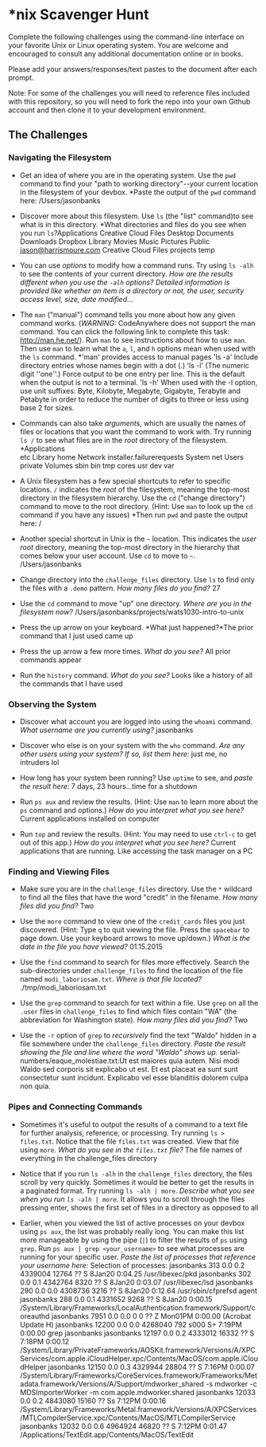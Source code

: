 # *nix Scavenger Hunt

Complete the following challenges using the command-line interface on your favorite
Unix or Linux operating system. You are welcome and encouraged to consult any
additional documentation online or in books.

Please add your answers/responses/text pastes to the document after each prompt.

Note: For some of the challenges you will need to reference files included with
this repository, so you will need to fork the repo into your own Github account
and then clone it to your development environment.

## The Challenges

### Navigating the Filesystem

* Get an idea of where you are in the operating system. Use the `pwd` command to find your "path to working directory"--your current location in the filesystem of your devbox. *Paste the output of the `pwd` command here: /Users/jasonbanks

* Discover more about this filesystem. Use `ls` (the "list" command)to see what is in this directory. *What directories and files do you see when you run `ls`?Applications
Creative Cloud Files
Desktop
Documents
Downloads
Dropbox
Library
Movies
Music
Pictures
Public
jason@harrismoure.com Creative Cloud Files
projects
temp

* You can use *options* to modify how a command runs. Try using `ls -alh` to see the contents of your current directory. *How are the results different when you use the `-alh` options? Detailed information is provided like whether an item is a directory or not, the user, security access level, size, date modified...*

* The `man` ("manual") command tells you more about how any given command works. (*WARNING:* CodeAnywhere does not support the man command. You can click the following link to complete this task: http://man.he.net/). Run `man` to see instructions about how to use `man`. Then use `man` to learn what the `a`, `l`, and `h` options mean when used with the `ls` command. *'man' provides access to manual pages
'ls -a' Include directory entries whose names begin with a dot (.)
'ls -l' (The numeric digit ''one''.) Force output to be one entry per line. This is the default when the output is not to a terminal.
'ls -h' When used with the -l option, use unit suffixes: Byte, Kilobyte, Megabyte, Gigabyte, Terabyte and Petabyte in order to reduce the number of digits to three or less using base 2 for sizes.

* Commands can also take *arguments*, which are usually the names of files or locations that you want the command to work with. Try running `ls /` to see what files are in the *root* directory of the filesystem. *Applications	
etc
Library			home
Network			installer.failurerequests
System			net
Users			private
Volumes			sbin
bin				tmp
cores			usr
dev				var

* A Unix filesystem has a few special shortcuts to refer to specific locations. `/` indicates the *root* of the filesystem, meaning the top-most directory in the filesystem hierarchy. Use the `cd` ("change directory") command to move to the root directory. (Hint: Use `man` to look up the `cd` command if you have any issues) *Then run `pwd` and paste the output here: /

* Another special shortcut in Unix is the `~` location. This indicates the *user root* directory, meaning the top-most directory in the hierarchy that comes below your user account. Use `cd` to move to `~`. /Users/jasonbanks

* Change directory into the `challenge_files` directory. Use `ls` to find only the files with a `.demo` pattern. *How many files do you find?*
27

* Use the `cd` command to move "up" one directory. *Where are you in the filesystem now?*
/Users/jasonbanks/projects/wats1030-intro-to-unix

* Press the up arrow on your keyboard. *What just happened?*The prior command that I just used came up

* Press the up arrow a few more times. *What do you see?*
All prior commands appear

* Run the `history` command. *What do you see?*
Looks like a history of all the commands that I have used
### Observing the System

* Discover what account you are logged into using the `whoami` command. *What username are you currently using?*
jasonbanks

* Discover who else is on your system with the `who` command. *Are any other users using your system? If so, list them here:*
just me, no intruders lol

* How long has your system been running? Use `uptime` to see, and *paste the result here:*
7 days, 23 hours...time for a shutdown

* Run `ps aux` and review the results. (Hint: Use `man` to learn more about the `ps` command and options.) *How do you interpret what you see here?*
Current applications installed on computer

* Run `top` and review the results. (Hint: You may need to use `ctrl-c` to get out of this app.) *How do you interpret what you see here?*
Current applications that are running. Like accessing the task manager on a PC

### Finding and Viewing Files

* Make sure you are in the `challenge_files` directory. Use the `*` wildcard to find all the files that have the word "credit" in the filename. *How many files did you find?*
Two

* Use the `more` command to view one of the `credit_cards` files you just discovered. (Hint: Type `q` to quit viewing the file. Press the `spacebar` to page down. Use your keyboard arrows to move up/down.) *What is the date in the file you have viewed?*
01.15.2015

* Use the `find` command to search for files more effectively. Search the sub-directories under `challenge_files` to find the location of the file named `modi_laboriosam.txt`. *Where is that file located?*
./tmp/modi_laboriosam.txt

* Use the `grep` command to search for text within a file. Use `grep` on all the `.user` files in `challenge_files` to find which files contain "WA" (the abbreviation for Washington state). *How many files did you find?*
Two

* Use the `-r` option of `grep` to *recursively* find the text "Waldo" hidden in a file somewhere under the `challenge_files` directory. *Paste the result showing the file and line where the word "Waldo" shows up.*
serial-numbers/eaque_molestiae.txt:Ut est maiores quia autem. Nisi modi Waldo sed corporis sit explicabo ut est. Et est placeat ea sunt sunt consectetur sunt incidunt. Explicabo vel esse blanditiis dolorem culpa non quia.

### Pipes and Connecting Commands

* Sometimes it's useful to output the results of a command to a text file for further analysis, reference, or processing. Try running `ls > files.txt`. Notice that the file `files.txt` was created. View that file using `more`. *What do you see in the `files.txt` file?*
The file names of everything in the challenge_files directory

* Notice that if you run `ls -alh` in the `challenge_files` directory, the files scroll by very quickly. Sometimes it would be better to get the results in a paginated format. Try running `ls -alh | more`. *Describe what you see when you run `ls -alh | more`.*
It allows you to scroll through the files pressing enter, shows the first set of files in a directory as opposed to all

* Earlier, when you viewed the list of active processes on your devbox using `ps aux`, the list was probably really long. You can make this list more manageable by using the pipe (`|`) to filter the results of `ps` using `grep`. Run `ps aux | grep <your_username>` to see what processes are running for your specific user. *Paste the list of processes that reference your username here:*
Selection of processes:
jasonbanks         313   0.0  0.2  4339004  12764   ??  S     8Jan20   0:04.25 /usr/libexec/pkd
jasonbanks         302   0.0  0.1  4342764   8320   ??  S     8Jan20   0:03.07 /usr/libexec/lsd
jasonbanks         290   0.0  0.0  4308736   3216   ??  S     8Jan20   0:12.64 /usr/sbin/cfprefsd agent
jasonbanks         288   0.0  0.1  4331652   9268   ??  S     8Jan20   0:00.15 /System/Library/Frameworks/LocalAuthentication.framework/Support/coreauthd
jasonbanks        7951   0.0  0.0        0      0   ??  Z    Mon01PM   0:00.00 (Acrobat Update H)
jasonbanks       12200   0.0  0.0  4268040    792 s000  S+    7:19PM   0:00.00 grep jasonbanks
jasonbanks       12197   0.0  0.2  4333012  16332   ??  S     7:18PM   0:00.12 /System/Library/PrivateFrameworks/AOSKit.framework/Versions/A/XPCServices/com.apple.iCloudHelper.xpc/Contents/MacOS/com.apple.iCloudHelper
jasonbanks       12150   0.0  0.3  4329944  28804   ??  S     7:16PM   0:00.07 /System/Library/Frameworks/CoreServices.framework/Frameworks/Metadata.framework/Versions/A/Support/mdworker_shared -s mdworker -c MDSImporterWorker -m com.apple.mdworker.shared
jasonbanks       12033   0.0  0.2  4843080  15160   ??  Ss    7:12PM   0:00.16 /System/Library/Frameworks/Metal.framework/Versions/A/XPCServices/MTLCompilerService.xpc/Contents/MacOS/MTLCompilerService
jasonbanks       12032   0.0  0.6  4964924  46820   ??  S     7:12PM   0:01.47 /Applications/TextEdit.app/Contents/MacOS/TextEdit
